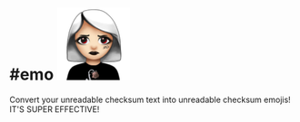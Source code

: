# #emo ![emo girl](./hashemo_logo.png)

Convert your unreadable checksum text into unreadable checksum emojis!
IT'S SUPER EFFECTIVE!
